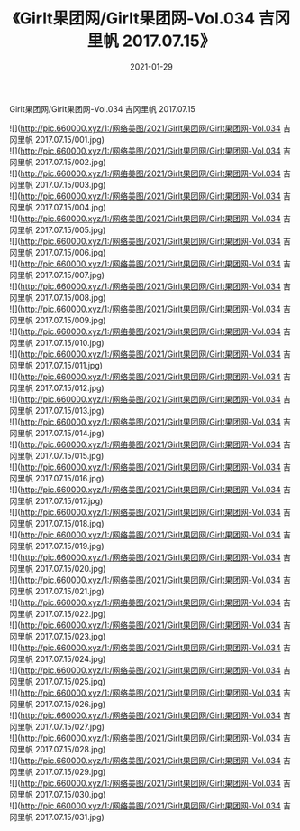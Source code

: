 ﻿---
layout: post
title:  《Girlt果团网/Girlt果团网-Vol.034 吉冈里帆 2017.07.15》
date:   2021-01-29
img: http://pic.660000.xyz/1:/网络美图/2021/Girlt果团网/Girlt果团网-Vol.034 吉冈里帆 2017.07.15/000.jpg
categories: [美女, 清纯, 唯美]
---

Girlt果团网/Girlt果团网-Vol.034 吉冈里帆 2017.07.15

 ![](http://pic.660000.xyz/1:/网络美图/2021/Girlt果团网/Girlt果团网-Vol.034 吉冈里帆 2017.07.15/001.jpg) <br>![](http://pic.660000.xyz/1:/网络美图/2021/Girlt果团网/Girlt果团网-Vol.034 吉冈里帆 2017.07.15/002.jpg) <br>![](http://pic.660000.xyz/1:/网络美图/2021/Girlt果团网/Girlt果团网-Vol.034 吉冈里帆 2017.07.15/003.jpg) <br>![](http://pic.660000.xyz/1:/网络美图/2021/Girlt果团网/Girlt果团网-Vol.034 吉冈里帆 2017.07.15/004.jpg) <br>![](http://pic.660000.xyz/1:/网络美图/2021/Girlt果团网/Girlt果团网-Vol.034 吉冈里帆 2017.07.15/005.jpg) <br>![](http://pic.660000.xyz/1:/网络美图/2021/Girlt果团网/Girlt果团网-Vol.034 吉冈里帆 2017.07.15/006.jpg) <br>![](http://pic.660000.xyz/1:/网络美图/2021/Girlt果团网/Girlt果团网-Vol.034 吉冈里帆 2017.07.15/007.jpg) <br>![](http://pic.660000.xyz/1:/网络美图/2021/Girlt果团网/Girlt果团网-Vol.034 吉冈里帆 2017.07.15/008.jpg) <br>![](http://pic.660000.xyz/1:/网络美图/2021/Girlt果团网/Girlt果团网-Vol.034 吉冈里帆 2017.07.15/009.jpg) <br>![](http://pic.660000.xyz/1:/网络美图/2021/Girlt果团网/Girlt果团网-Vol.034 吉冈里帆 2017.07.15/010.jpg) <br>![](http://pic.660000.xyz/1:/网络美图/2021/Girlt果团网/Girlt果团网-Vol.034 吉冈里帆 2017.07.15/011.jpg) <br>![](http://pic.660000.xyz/1:/网络美图/2021/Girlt果团网/Girlt果团网-Vol.034 吉冈里帆 2017.07.15/012.jpg) <br>![](http://pic.660000.xyz/1:/网络美图/2021/Girlt果团网/Girlt果团网-Vol.034 吉冈里帆 2017.07.15/013.jpg) <br>![](http://pic.660000.xyz/1:/网络美图/2021/Girlt果团网/Girlt果团网-Vol.034 吉冈里帆 2017.07.15/014.jpg) <br>![](http://pic.660000.xyz/1:/网络美图/2021/Girlt果团网/Girlt果团网-Vol.034 吉冈里帆 2017.07.15/015.jpg) <br>![](http://pic.660000.xyz/1:/网络美图/2021/Girlt果团网/Girlt果团网-Vol.034 吉冈里帆 2017.07.15/016.jpg) <br>![](http://pic.660000.xyz/1:/网络美图/2021/Girlt果团网/Girlt果团网-Vol.034 吉冈里帆 2017.07.15/017.jpg) <br>![](http://pic.660000.xyz/1:/网络美图/2021/Girlt果团网/Girlt果团网-Vol.034 吉冈里帆 2017.07.15/018.jpg) <br>![](http://pic.660000.xyz/1:/网络美图/2021/Girlt果团网/Girlt果团网-Vol.034 吉冈里帆 2017.07.15/019.jpg) <br>![](http://pic.660000.xyz/1:/网络美图/2021/Girlt果团网/Girlt果团网-Vol.034 吉冈里帆 2017.07.15/020.jpg) <br>![](http://pic.660000.xyz/1:/网络美图/2021/Girlt果团网/Girlt果团网-Vol.034 吉冈里帆 2017.07.15/021.jpg) <br>![](http://pic.660000.xyz/1:/网络美图/2021/Girlt果团网/Girlt果团网-Vol.034 吉冈里帆 2017.07.15/022.jpg) <br>![](http://pic.660000.xyz/1:/网络美图/2021/Girlt果团网/Girlt果团网-Vol.034 吉冈里帆 2017.07.15/023.jpg) <br>![](http://pic.660000.xyz/1:/网络美图/2021/Girlt果团网/Girlt果团网-Vol.034 吉冈里帆 2017.07.15/024.jpg) <br>![](http://pic.660000.xyz/1:/网络美图/2021/Girlt果团网/Girlt果团网-Vol.034 吉冈里帆 2017.07.15/025.jpg) <br>![](http://pic.660000.xyz/1:/网络美图/2021/Girlt果团网/Girlt果团网-Vol.034 吉冈里帆 2017.07.15/026.jpg) <br>![](http://pic.660000.xyz/1:/网络美图/2021/Girlt果团网/Girlt果团网-Vol.034 吉冈里帆 2017.07.15/027.jpg) <br>![](http://pic.660000.xyz/1:/网络美图/2021/Girlt果团网/Girlt果团网-Vol.034 吉冈里帆 2017.07.15/028.jpg) <br>![](http://pic.660000.xyz/1:/网络美图/2021/Girlt果团网/Girlt果团网-Vol.034 吉冈里帆 2017.07.15/029.jpg) <br>![](http://pic.660000.xyz/1:/网络美图/2021/Girlt果团网/Girlt果团网-Vol.034 吉冈里帆 2017.07.15/030.jpg) <br>![](http://pic.660000.xyz/1:/网络美图/2021/Girlt果团网/Girlt果团网-Vol.034 吉冈里帆 2017.07.15/031.jpg) <br>